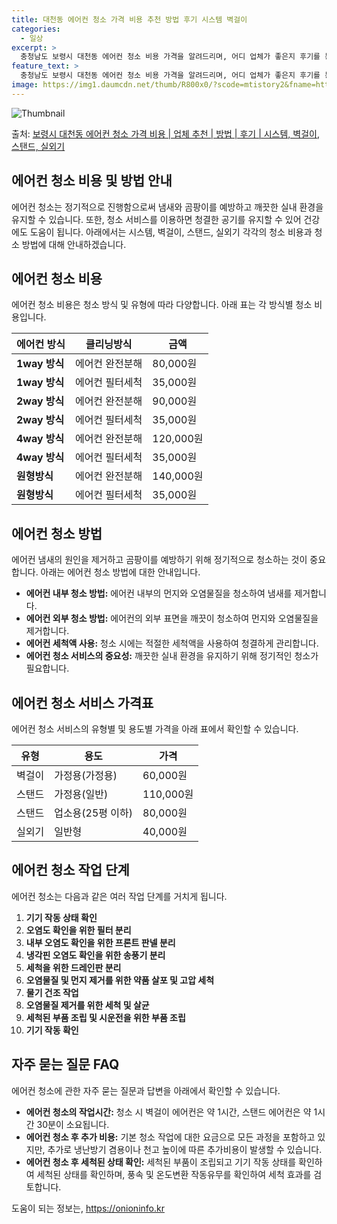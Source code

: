 ```yaml
---
title: 대천동 에어컨 청소 가격 비용 추천 방법 후기 시스템 벽걸이
categories:
  - 일상
excerpt: >
  충청남도 보령시 대천동 에어컨 청소 비용 가격을 알려드리며, 어디 업체가 좋은지 후기를 통해 알아보겠습니다. 현재 글에서는 시스템, 벽걸이, 스탠드, 실외기 각각에 대해 청소 비용이 나와 있으니 참고하시면 되겠습니다. 에어컨 분해 청소 방법 보기 👈 클릭셀프 에어컨 청소 방법 보기👈 클릭보령시 대천동 에어컨 청소 비용시스템에어컨 방식클리닝방식금액1way 방식에어컨 완전분해80,000원1way 방식에어컨 필터세척35,000원2way 방식에어컨 완전분해90,000원2way 방식에어컨 필터세척35,000원4way 방식에어컨 완전분해120,000원4way 방식에어컨 필터세척35,000원원형방식에어컨 완전분해140,000원원형방식에어컨 필터세척35,000원에어컨 청소 견적 샘플 보기 👈 클릭에어컨 냄새의 원인에어..
feature_text: >
  충청남도 보령시 대천동 에어컨 청소 비용 가격을 알려드리며, 어디 업체가 좋은지 후기를 통해 알아보겠습니다. 현재 글에서는 시스템, 벽걸이, 스탠드, 실외기 각각에 대해 청소 비용이 나와 있으니 참고하시면 되겠습니다. 에어컨 분해 청소 방법 보기 👈 클릭셀프 에어컨 청소 방법 보기👈 클릭보령시 대천동 에어컨 청소 비용시스템에어컨 방식클리닝방식금액1way 방식에어컨 완전분해80,000원1way 방식에어컨 필터세척35,000원2way 방식에어컨 완전분해90,000원2way 방식에어컨 필터세척35,000원4way 방식에어컨 완전분해120,000원4way 방식에어컨 필터세척35,000원원형방식에어컨 완전분해140,000원원형방식에어컨 필터세척35,000원에어컨 청소 견적 샘플 보기 👈 클릭에어컨 냄새의 원인에어..
image: https://img1.daumcdn.net/thumb/R800x0/?scode=mtistory2&fname=https%3A%2F%2Fblog.kakaocdn.net%2Fdn%2FJ5ZSn%2FbtsHvVRpMRh%2FGl08NVDkxhBJDzKKZiK0R1%2Fimg.webp
---
```


![Thumbnail](https://img1.daumcdn.net/thumb/R800x0/?scode=mtistory2&fname=https%3A%2F%2Fblog.kakaocdn.net%2Fdn%2FJ5ZSn%2FbtsHvVRpMRh%2FGl08NVDkxhBJDzKKZiK0R1%2Fimg.webp)

<p>출처: <a href="https://onioninfo.kr/entry/%EB%B3%B4%EB%A0%B9%EC%8B%9C-%EB%8C%80%EC%B2%9C%EB%8F%99-%EC%97%90%EC%96%B4%EC%BB%A8-%EC%B2%AD%EC%86%8C-%EA%B0%80%EA%B2%A9-%EB%B9%84%EC%9A%A9-%EC%97%85%EC%B2%B4-%EC%B6%94%EC%B2%9C-%EB%B0%A9%EB%B2%95-%ED%9B%84%EA%B8%B0-%EC%8B%9C%EC%8A%A4%ED%85%9C-%EB%B2%BD%EA%B1%B8%EC%9D%B4-%EC%8A%A4%ED%83%A0%EB%93%9C-%EC%8B%A4%EC%99%B8%EA%B8%B0" rel="dofollow">보령시 대천동 에어컨 청소 가격 비용 | 업체 추천 | 방법 | 후기 | 시스템, 벽걸이, 스탠드, 실외기</a> </p>

## 에어컨 청소 비용 및 방법 안내



에어컨 청소는 정기적으로 진행함으로써 냄새와 곰팡이를 예방하고 깨끗한 실내 환경을 유지할 수 있습니다. 또한, 청소 서비스를 이용하면 청결한
공기를 유지할 수 있어 건강에도 도움이 됩니다. 아래에서는 시스템, 벽걸이, 스탠드, 실외기 각각의 청소 비용과 청소 방법에 대해
안내하겠습니다.



## 에어컨 청소 비용

에어컨 청소 비용은 청소 방식 및 유형에 따라 다양합니다. 아래 표는 각 방식별 청소 비용입니다.

**에어컨 방식** | **클리닝방식** | **금액**  
---|---|---  
**1way 방식** | 에어컨 완전분해 | 80,000원  
**1way 방식** | 에어컨 필터세척 | 35,000원  
**2way 방식** | 에어컨 완전분해 | 90,000원  
**2way 방식** | 에어컨 필터세척 | 35,000원  
**4way 방식** | 에어컨 완전분해 | 120,000원  
**4way 방식** | 에어컨 필터세척 | 35,000원  
**원형방식** | 에어컨 완전분해 | 140,000원  
**원형방식** | 에어컨 필터세척 | 35,000원  
  


## 에어컨 청소 방법

에어컨 냄새의 원인을 제거하고 곰팡이를 예방하기 위해 정기적으로 청소하는 것이 중요합니다. 아래는 에어컨 청소 방법에 대한 안내입니다.

  * **에어컨 내부 청소 방법:** 에어컨 내부의 먼지와 오염물질을 청소하여 냄새를 제거합니다.
  * **에어컨 외부 청소 방법:** 에어컨의 외부 표면을 깨끗이 청소하여 먼지와 오염물질을 제거합니다.
  * **에어컨 세척액 사용:** 청소 시에는 적절한 세척액을 사용하여 청결하게 관리합니다.
  * **에어컨 청소 서비스의 중요성:** 깨끗한 실내 환경을 유지하기 위해 정기적인 청소가 필요합니다.



## 에어컨 청소 서비스 가격표

에어컨 청소 서비스의 유형별 및 용도별 가격을 아래 표에서 확인할 수 있습니다.

**유형** | **용도** | **가격**  
---|---|---  
벽걸이 | 가정용(가정용) | 60,000원  
스탠드 | 가정용(일반) | 110,000원  
스탠드 | 업소용(25평 이하) | 80,000원  
실외기 | 일반형 | 40,000원  
  


## 에어컨 청소 작업 단계

에어컨 청소는 다음과 같은 여러 작업 단계를 거치게 됩니다.

  1. **기기 작동 상태 확인**
  2. **오염도 확인을 위한 필터 분리**
  3. **내부 오염도 확인을 위한 프론트 판넬 분리**
  4. **냉각핀 오염도 확인을 위한 송풍기 분리**
  5. **세척을 위한 드레인판 분리**
  6. **오염물질 및 먼지 제거를 위한 약품 살포 및 고압 세척**
  7. **물기 건조 작업**
  8. **오염물질 제거를 위한 세척 및 살균**
  9. **세척된 부품 조립 및 시운전을 위한 부품 조립**
  10. **기기 작동 확인**



## 자주 묻는 질문 FAQ

에어컨 청소에 관한 자주 묻는 질문과 답변을 아래에서 확인할 수 있습니다.

  * **에어컨 청소의 작업시간:** 청소 시 벽걸이 에어컨은 약 1시간, 스탠드 에어컨은 약 1시간 30분이 소요됩니다.
  * **에어컨 청소 후 추가 비용:** 기본 청소 작업에 대한 요금으로 모든 과정을 포함하고 있지만, 추가로 냉난방기 겸용이나 천고 높이에 따른 추가비용이 발생할 수 있습니다.
  * **에어컨 청소 후 세척된 상태 확인:** 세척된 부품이 조립되고 기기 작동 상태를 확인하여 세척된 상태를 확인하며, 풍속 및 온도변환 작동유무를 확인하여 세척 효과를 검토합니다.



 

도움이 되는 정보는, <a href="https://onioninfo.kr" rel="dofollow">https://onioninfo.kr</a>


